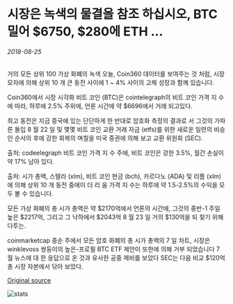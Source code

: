 # 시장은 녹색의 물결을 참조 하십시오, BTC 밀어 $6750, $280에 ETH ...

###### 2018-08-25

거의 모든 상위 100 가상 화폐의 녹색 오늘, Coin360 데이터를 보여주는 것 처럼, 시장 모자에 의해 상위 10 개 큰 동전 사이에 1 ~ 4% 사이의 고체 성장과 함께 있습니다.

Coin360에서 시장 시각화 비트 코인 (BTC)은 cointelegraph의 비트 코인 가격 지 수에 따라, 하루에 2.5% 주위에, 언론 시간에 약 $6696에서 거래 되고있다.

최고 동전은 지금 중국에 있는 단단하게 한 반대로 암호화 측정의 결과로 서 그것의 가파른 돌입 8 월 22 일 및 몇몇 비트 코인 교환 거래 자금 (etfs)를 위한 새로운 일련의 비승인 순서의 후에 강한 회복의 며칠을 미국 증권에 의해 보고 교환 위원회 (SEC).

출처: codeelegraph 비트 코인 가격 지 수 주에, 비트 코인은 강한 3.5%, 월간 손실이 약 17% 남아 있다.

출처: 시가 총액, 스텔라 (xlm), 비트 코인 현금 (bch), 카르다노 (ADA) 및 리플 (xlm)에 의해 상위 10 개 동전 중에이 더 리 움 가격 지 수는 하루에 약 1.5-2.5%의 수익을 모두 볼 수 있습니다.

모든 가상 화폐의 총 시가 총액은 약 $2170억에서 언론의 시간에, 그것의 중반-1 주일 높은 $2217억, 그리고 그 낙하에서 $2043억 8 월 23 일 거의 $130억을 되 찾기 위해 다투는.

coinmarketcap 중순 주에서 모든 암호 화폐의 총 시가 총액의 7 일 차트, 시장은 winklevoss 쌍둥이의 높은-프로필 BTC ETF 제안이 또한에 의해 거부 되었습니다 7 월 뉴스에 대 한 응답으로 온 것과 유사한 공중 제비를 보았다 SEC는 다음 비교 $120억 총 시장 자본에서 닦아 보았다.

[Original source](https://cointelegraph.com/news/markets-see-wave-of-green-btc-pushing-6-750-eth-at-280)

![stats](https://c.statcounter.com/11760860/0/a89fa40b/1/ "stats")